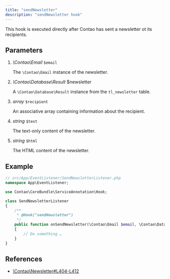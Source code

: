 ```yaml
---
title: "sendNewsletter"
description: "sendNewsletter hook"
---
```



This hook is executed directly after Contao has sent a newsletter ot its recipients.


## Parameters

1. *\Contao\Email* `$email`

    The `\Contao\Email` instance of the newsletter.

2. *\Contao\Database\Result* $newsletter

    A `\Contao\Database\Result` instance from the `tl_newsletter` table.

3. *array* `$recipient`

    An associative array containing information about the recipient.

4. *string* `$text`

    The text-only content of the newsletter.

5. *string* `$html`

   The HTML content of the newsletter.


## Example

```php
// src/App/EventListener/SendNewsletterListener.php
namespace App\EventListener;

use Contao\CoreBundle\ServiceAnnotation\Hook;

class SendNewsletterListener
{
    /**
     * @Hook("sendNewsletter")
     */
    public function onSendNewsletter(\Contao\Email $email, \Contao\Database\Result $newsletter, array $recipient, string $text, string $html): void
    {
        // Do something …
    }
}
```


## References

* [\Contao\Newsletter#L404-L412](https://github.com/contao/contao/blob/4.7.6/newsletter-bundle/src/Resources/contao/classes/Newsletter.php#L404-L412)
